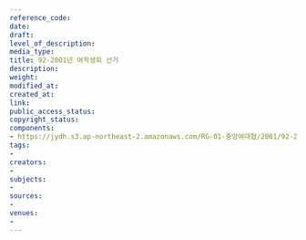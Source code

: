 ```yaml
---
reference_code: 
date: 
draft: 
level_of_description: 
media_type: 
title: 92-2001년 여학생회 선거
description: 
weight: 
modified_at: 
created_at: 
link: 
public_access_status: 
copyright_status: 
components:
- https://jydh.s3.ap-northeast-2.amazonaws.com/RG-01-중앙여대협/2001/92-2001년+여학생회+선거.pdf
tags:
- 
creators:
- 
subjects:
- 
sources:
- 
venues:
- 
---
```

